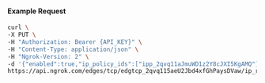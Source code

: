 <!-- Code generated for API Clients. DO NOT EDIT. -->

#### Example Request

```bash
curl \
-X PUT \
-H "Authorization: Bearer {API_KEY}" \
-H "Content-Type: application/json" \
-H "Ngrok-Version: 2" \
-d '{"enabled":true,"ip_policy_ids":["ipp_2qvq11aJmuWD1z2Y8cJXI5KgAMQ"]}' \
https://api.ngrok.com/edges/tcp/edgtcp_2qvq115aeU2Jbd4xfGhPaysDVaw/ip_restriction
```
